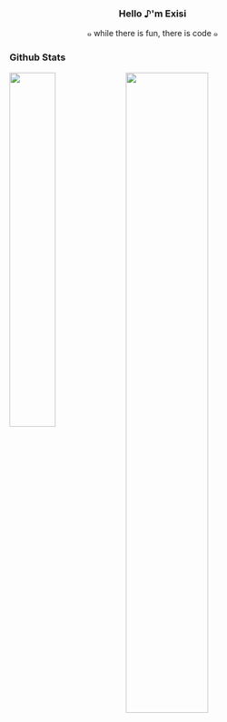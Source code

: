 <h3 align="center">Hello ♪'m Exisi</h3>

<p align="center">๑ while there is fun, there is code ๑</p>

### Github Stats

<span>

 <a  href="https://github.com/Exisi/Exisi/tree/main/Brain-storming">

  <img min-device-width="20px" src="https://github-stats.exi.software/api?username=Exisi&theme=default&include_all_commits=true&count_private=true&show_icons=true&icon_color=0969da$text_color=575f6a&bg_color=ffffff&hide_title=true" width="53.8%"/>

 </a>

 <a href="https://github.com/Exisi/Exisi/tree/main/BookMarks">

  <img  align="left" min-device-width="30px" src="https://github-stats.exi.software/api/top-langs/?username=Exisi&layout=compact&text_color=575f6a&count_private=true&theme=default" width="40.0%"/>

 </a>

</span>

